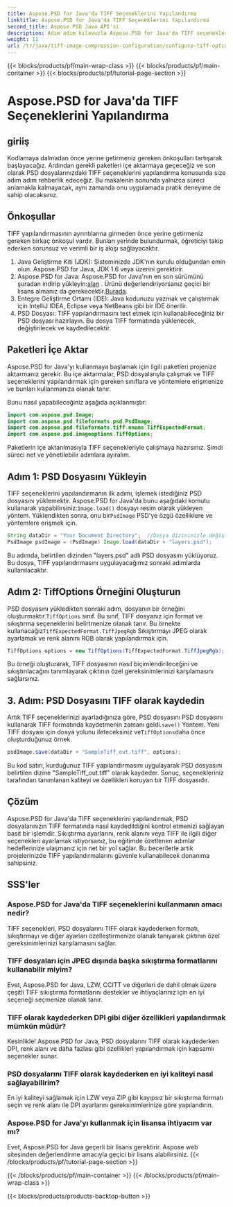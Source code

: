 ```yaml
---
title: Aspose.PSD for Java'da TIFF Seçeneklerini Yapılandırma
linktitle: Aspose.PSD for Java'da TIFF Seçeneklerini Yapılandırma
second_title: Aspose.PSD Java API'si
description: Adım adım kılavuzla Aspose.PSD for Java'da TIFF seçeneklerini nasıl yapılandıracağınızı öğrenin. PSD dosyalarını yüksek kaliteli TIFF'ler olarak kaydederek görüntü manipülasyonunda ustalaşın.
weight: 11
url: /tr/java/tiff-image-compression-configuration/configure-tiff-options/
---
```


{{< blocks/products/pf/main-wrap-class >}}
{{< blocks/products/pf/main-container >}}
{{< blocks/products/pf/tutorial-page-section >}}

# Aspose.PSD for Java'da TIFF Seçeneklerini Yapılandırma

## giriiş

Kodlamaya dalmadan önce yerine getirmeniz gereken önkoşulları tartışarak başlayacağız. Ardından gerekli paketleri içe aktarmaya geçeceğiz ve son olarak PSD dosyalarınızdaki TIFF seçeneklerini yapılandırma konusunda size adım adım rehberlik edeceğiz. Bu makalenin sonunda yalnızca süreci anlamakla kalmayacak, aynı zamanda onu uygulamada pratik deneyime de sahip olacaksınız.

## Önkoşullar

TIFF yapılandırmasının ayrıntılarına girmeden önce yerine getirmeniz gereken birkaç önkoşul vardır. Bunları yerinde bulundurmak, öğreticiyi takip ederken sorunsuz ve verimli bir iş akışı sağlayacaktır.

1. Java Geliştirme Kiti (JDK): Sisteminizde JDK'nın kurulu olduğundan emin olun. Aspose.PSD for Java, JDK 1.6 veya üzerini gerektirir.
2.  Aspose.PSD for Java: Aspose.PSD for Java'nın en son sürümünü şuradan indirip yükleyin:[alan](https://releases.aspose.com/psd/java/) . Ürünü değerlendiriyorsanız geçici bir lisans almanız da gerekecektir.[Burada](https://purchase.aspose.com/temporary-license/).
3. Entegre Geliştirme Ortamı (IDE): Java kodunuzu yazmak ve çalıştırmak için IntelliJ IDEA, Eclipse veya NetBeans gibi bir IDE önerilir.
4. PSD Dosyası: TIFF yapılandırmasını test etmek için kullanabileceğiniz bir PSD dosyası hazırlayın. Bu dosya TIFF formatında yüklenecek, değiştirilecek ve kaydedilecektir.

## Paketleri İçe Aktar

Aspose.PSD for Java'yı kullanmaya başlamak için ilgili paketleri projenize aktarmanız gerekir. Bu içe aktarmalar, PSD dosyalarıyla çalışmak ve TIFF seçeneklerini yapılandırmak için gereken sınıflara ve yöntemlere erişmenize ve bunları kullanmanıza olanak tanır.

Bunu nasıl yapabileceğiniz aşağıda açıklanmıştır:

```java
import com.aspose.psd.Image;
import com.aspose.psd.fileformats.psd.PsdImage;
import com.aspose.psd.fileformats.tiff.enums.TiffExpectedFormat;
import com.aspose.psd.imageoptions.TiffOptions;
```

Paketlerin içe aktarılmasıyla TIFF seçenekleriyle çalışmaya hazırsınız. Şimdi süreci net ve yönetilebilir adımlara ayıralım.

## Adım 1: PSD Dosyasını Yükleyin

 TIFF seçeneklerini yapılandırmanın ilk adımı, işlemek istediğiniz PSD dosyasını yüklemektir. Aspose.PSD for Java'da bunu aşağıdaki komutu kullanarak yapabilirsiniz:`Image.load()` dosyayı resim olarak yükleyen yöntem. Yüklendikten sonra, onu bir`PsdImage` PSD'ye özgü özelliklere ve yöntemlere erişmek için.

```java
String dataDir = "Your Document Directory";  //Dosya dizininizle değiştirin
PsdImage psdImage = (PsdImage) Image.load(dataDir + "layers.psd");
```

Bu adımda, belirtilen dizinden "layers.psd" adlı PSD dosyasını yüklüyoruz. Bu dosya, TIFF yapılandırmasını uygulayacağımız sonraki adımlarda kullanılacaktır.

## Adım 2: TiffOptions Örneğini Oluşturun

 PSD dosyasını yükledikten sonraki adım, dosyanın bir örneğini oluşturmaktır.`TiffOptions` sınıf. Bu sınıf, TIFF dosyanız için format ve sıkıştırma seçeneklerini belirtmenize olanak tanır. Bu örnekte kullanacağız`TiffExpectedFormat.TiffJpegRgb` Sıkıştırmayı JPEG olarak ayarlamak ve renk alanını RGB olarak yapılandırmak için.

```java
TiffOptions options = new TiffOptions(TiffExpectedFormat.TiffJpegRgb);
```

Bu örneği oluşturarak, TIFF dosyasının nasıl biçimlendirileceğini ve sıkıştırılacağını tanımlayarak çıktının özel gereksinimlerinizi karşılamasını sağlarsınız.

## 3. Adım: PSD Dosyasını TIFF olarak kaydedin

 Artık TIFF seçeneklerinizi ayarladığınıza göre, PSD dosyasını PSD dosyasını kullanarak TIFF formatında kaydetmenin zamanı geldi.`save()` Yöntem. Yeni TIFF dosyası için dosya yolunu ileteceksiniz ve`TiffOptions`daha önce oluşturduğunuz örnek.

```java
psdImage.save(dataDir + "SampleTiff_out.tiff", options);
```

Bu kod satırı, kurduğunuz TIFF yapılandırmasını uygulayarak PSD dosyasını belirtilen dizine "SampleTiff_out.tiff" olarak kaydeder. Sonuç, seçenekleriniz tarafından tanımlanan kaliteyi ve özellikleri koruyan bir TIFF dosyasıdır.

## Çözüm

Aspose.PSD for Java'da TIFF seçeneklerini yapılandırmak, PSD dosyalarınızın TIFF formatında nasıl kaydedildiğini kontrol etmenizi sağlayan basit bir işlemdir. Sıkıştırma ayarlarını, renk alanını veya TIFF ile ilgili diğer seçenekleri ayarlamak istiyorsanız, bu eğitimde özetlenen adımlar hedeflerinize ulaşmanız için net bir yol sağlar. Bu becerilerle artık projelerinizde TIFF yapılandırmalarını güvenle kullanabilecek donanıma sahipsiniz.

## SSS'ler

### Aspose.PSD for Java'da TIFF seçeneklerini kullanmanın amacı nedir?
TIFF seçenekleri, PSD dosyalarını TIFF olarak kaydederken formatı, sıkıştırmayı ve diğer ayarları özelleştirmenize olanak tanıyarak çıktının özel gereksinimlerinizi karşılamasını sağlar.

### TIFF dosyaları için JPEG dışında başka sıkıştırma formatlarını kullanabilir miyim?
Evet, Aspose.PSD for Java, LZW, CCITT ve diğerleri de dahil olmak üzere çeşitli TIFF sıkıştırma formatlarını destekler ve ihtiyaçlarınız için en iyi seçeneği seçmenize olanak tanır.

### TIFF olarak kaydederken DPI gibi diğer özellikleri yapılandırmak mümkün müdür?
Kesinlikle! Aspose.PSD for Java, PSD dosyalarını TIFF olarak kaydederken DPI, renk alanı ve daha fazlası gibi özellikleri yapılandırmak için kapsamlı seçenekler sunar.

### PSD dosyalarını TIFF olarak kaydederken en iyi kaliteyi nasıl sağlayabilirim?
En iyi kaliteyi sağlamak için LZW veya ZIP gibi kayıpsız bir sıkıştırma formatı seçin ve renk alanı ile DPI ayarlarını gereksinimlerinize göre yapılandırın.

### Aspose.PSD for Java'yı kullanmak için lisansa ihtiyacım var mı?
Evet, Aspose.PSD for Java geçerli bir lisans gerektirir. Aspose web sitesinden değerlendirme amacıyla geçici bir lisans alabilirsiniz.
{{< /blocks/products/pf/tutorial-page-section >}}

{{< /blocks/products/pf/main-container >}}
{{< /blocks/products/pf/main-wrap-class >}}

{{< blocks/products/products-backtop-button >}}
